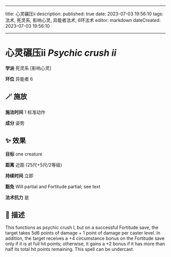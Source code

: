 
---
title: 心灵碾压ii
description: 
published: true
date: 2023-07-03 19:56:10
tags: 法术, 死灵系, 影响心灵, 异能者法术, 6环法术
editor: markdown
dateCreated: 2023-07-03 19:56:10

---

# **心灵碾压ii** *Psychic crush ii*

**学派** 死灵系 \[影响心灵\] 

**环位** 异能者 6

## 🪄 施放

**施法时间** 1 标准动作

**成分** 姿势

## ✨ 效果 

**目标** one creature 

**距离** 近距 (25尺+5尺/2等级)  

**持续时间** 立即 

**豁免** Will partial and Fortitude partial; see text

**法术抗力** 是

## 📖 描述

This functions as psychic crush I, but on a successful Fortitude save, the target takes 5d6 points of damage + 1 point of  damage per caster level. In addition, the target receives a +4 circumstance bonus on the Fortitude save only if it is at full hit points; otherwise, it gains a +2 bonus if it has more than half its total hit points remaining. This spell can be undercast.
    